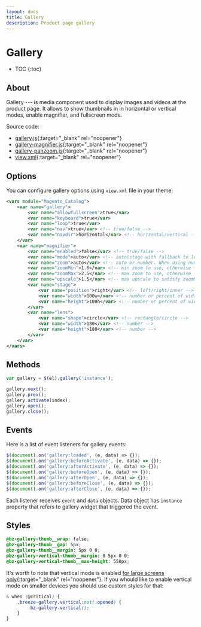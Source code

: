 ```yaml
---
layout: docs
title: Gallery
description: Product page gallery
---
```


# Gallery

* TOC
{:toc}

## About

Gallery --- is media component used to display images and videos at the
product page. It allows to show thumbnails in in horizontal or vertical modes,
enable magnifier, and fullscreen mode.

Source code:

 - [gallery.js](https://github.com/breezefront/module-breeze/blob/master/view/frontend/web/js/components/gallery.js){:target="_blank" rel="noopener"}
 - [gallery-magnifier.js](https://github.com/breezefront/module-breeze/blob/master/view/frontend/web/js/components/gallery-magnifier.js){:target="_blank" rel="noopener"}
 - [gallery-panzoom.js](https://github.com/breezefront/module-breeze/blob/master/view/frontend/web/js/components/gallery-panzoom.js){:target="_blank" rel="noopener"}
 - [view.xml](https://github.com/breezefront/theme-frontend-breeze-blank/blob/master/etc/view.xml#L242-L266){:target="_blank" rel="noopener"}

## Options

You can configure gallery options using `view.xml` file in your theme:

```xml
<vars module="Magento_Catalog">
    <var name="gallery">
        <var name="allowfullscreen">true</var>
        <var name="keyboard">true</var>
        <var name="loop">true</var>
        <var name="nav">true</var> <!-- true/false -->
        <var name="navdir">horizontal</var> <!-- horizontal/vertical -->
    </var>
    <var name="magnifier">
        <var name="enabled">false</var> <!-- true/false -->
        <var name="mode">auto</var> <!-- auto(stage with fallback to lens)/stage/lens -->
        <var name="zoom">auto</var> <!-- auto or number. When using number, consider changing upscale option. -->
        <var name="zoomMin">1.6</var> <!-- min zoom to use, otherwise - disable magnifier. -->
        <var name="zoomMax">2.5</var> <!-- max zoom to use, otherwise - downscale the image. -->
        <var name="upscale">1.5</var> <!-- max upscale to satisfy zoomMin. -->
        <var name="stage">
            <var name="position">right</var> <!-- left/right/inner -->
            <var name="width">100w</var> <!-- number or percent of width/height -->
            <var name="height">100h</var> <!-- number or percent of width/height -->
        </var>
        <var name="lens">
            <var name="shape">circle</var> <!-- rectangle/circle -->
            <var name="width">180</var> <!-- number -->
            <var name="height">180</var> <!-- number -->
        </var>
    </var>
</vars>
```

## Methods

```js
var gallery = $(el).gallery('instance');

gallery.next();
gallery.prev();
gallery.activate(index);
gallery.open();
gallery.close();
```

## Events

Here is a list of event listeners for gallery events:

```js
$(document).on('gallery:loaded', (e, data) => {});
$(document).on('gallery:beforeActivate', (e, data) => {});
$(document).on('gallery:afterActivate', (e, data) => {});
$(document).on('gallery:beforeOpen', (e, data) => {});
$(document).on('gallery:afterOpen', (e, data) => {});
$(document).on('gallery:beforeClose', (e, data) => {});
$(document).on('gallery:afterClose', (e, data) => {});
```

Each listener receives `event` and `data` objects. Data object has `instance`
property that refers to gallery widget that triggered the event.

## Styles

```scss
@bz-gallery-thumb__wrap: false;
@bz-gallery-thumb__gap: 5px;
@bz-gallery-thumb__margin: 5px 0 0;
@bz-gallery-vertical-thumb__margin: 0 5px 0 0;
@bz-gallery-vertical-thumb__max-height: 550px;
```

It's worth to note that vertical mode is enabled
[for large screens only](https://github.com/breezefront/module-breeze/blob/master/view/frontend/web/css/source/components/_gallery.less#L295-L297){:target="_blank" rel="noopener"}.
If you whould like to enable vertical mode on smaller devices you should use
custom styles for that:

```scss
& when (@critical) {
    .breeze-gallery.vertical:not(.opened) {
        .bz-gallery-vertical();
    }
}
```
